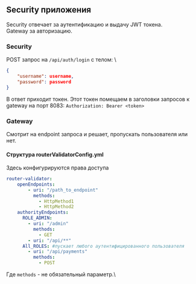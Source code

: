 ## Security приложения
Security отвечает за аутентификацию и выдачу JWT токена.\
Gateway за авторизацию.

### Security
POST запрос на <code>/api/auth/login</code> с телом: \

```json
{
    "username": username,
    "password": password
}
```


В ответ приходит токен. Этот токен помещаем в заголовки запросов к gateway на порт 8083:
`Authorization: Bearer <token>`

### Gateway
Смотрит на endpoint запроса и решает, пропускать пользователя или нет.


#### Структура routerValidatorConfig.yml
Здесь конфигурируются права доступа
```yaml
router-validator: 
    openEndpoints:
        - uri: "/path_to_endpoint"
          methods:
            - HttpMethod1
            - HttpMethod2
    authorityEndpoints:
      ROLE_ADMIN:
        - uri: "/admin"
          methods:
            - GET
        - uri: "/api/**"
      All_ROLES: #пускает любого аутентифицированного пользователя
        - uri: "/api/payments"
          methods:
            - POST
```
Где ```methods``` - не обязательный параметр.\



